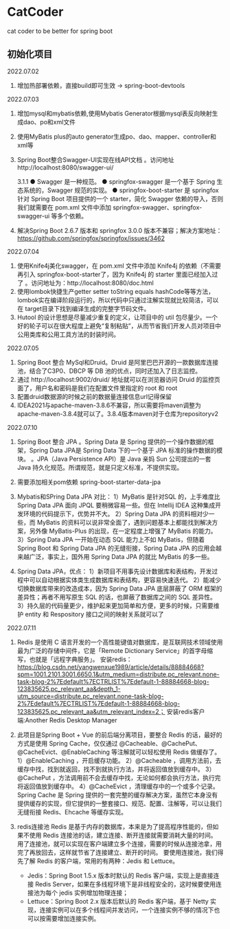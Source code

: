 # CatCoder
cat coder to be better for spring boot

## 初始化项目
2022.07.02
1. 增加热部署依赖，直接build即可生效 -> spring-boot-devtools 
   
2022.07.03
1. 增加mysql和mybatis依赖,使用Mybatis Generator根据mysql表反向映射生成dao、po和xml文件
2. 使用MyBatis plus的auto generator生成po、dao、mapper、controller和xml等
3. Spring Boot整合Swagger-UI实现在线API文档 。访问地址 http://localhost:8080/swagger-ui/
   
   3.1.1
   ● Swagger 是一种规范。
   ● springfox-swagger 是一个基于 Spring 生态系统的，Swagger 规范的实现。
   ● springfox-boot-starter 是 springfox 针对 Spring Boot 项目提供的一个 starter，简化 Swagger 依赖的导入，否则我们就需要在 pom.xml 文件中添加 springfox-swagger、springfox-swagger-ui 等多个依赖。
4. 解决Spring Boot 2.6.7 版本和 springfox 3.0.0 版本不兼容；解决方案地址：https://github.com/springfox/springfox/issues/3462

2022.07.04
1. 使用Knife4j美化swagger，在 pom.xml 文件中添加 Knife4j 的依赖（不需要再引入 springfox-boot-starter了，因为 Knife4j 的 starter 里面已经加入过了
   。访问地址为：http://localhost:8080/doc.html
2. 使用lombok快捷生产getter setter toString equals hashCode等等方法，lombok实在编译阶段运行的，所以代码中只通过注解实现就比较简洁，可以在
target目录下找到编译生成的完整字节码文件。
3. Hutool 的设计思想是尽量减少重复的定义，让项目中的 util 包尽量少。一个好的轮子可以在很大程度上避免“复制粘贴”，从而节省我们开发人员对项目中公用类库和公用工具方法的封装时间。 

2022.07.05
1. Spring Boot 整合 MySql和Druid。Druid 是阿里巴巴开源的一款数据库连接池，结合了C3P0、DBCP 等 DB 池的优点，同时还加入了日志监控。
2. 通过 http://localhost:9002/druid/ 地址就可以在浏览器访问 Druid 的监控页面了，用户名和密码是我们在配置文件里指定的 root 和 root
3. 配置druid数据源的时候之前的数据量连接信息url记得保留
4. IDEA2021与apache-maven-3.8.6不兼容，所以需要将maven调整为apache-maven-3.8.4就可以了。3.8.4版本maven对于仓库为repositoryv2

2022.07.10
1. Spring Boot 整合 JPA 。Spring Data 是 Spring 提供的一个操作数据的框架，Spring Data JPA是 Spring Data 下的一个基于 JPA 标准的操作数据的模块。
。JPA（Java Persistence API）是 Java 亲妈 Sun 公司提出的一套 Java 持久化规范。所谓规范，就是只定义标准，不提供实现。
2. 需要添加相关pom依赖  spring-boot-starter-data-jpa
3. Mybatis和SPring Data JPA 对比： 
   1）MyBatis 是针对SQL 的，上手难度比 Spring Data JPA 面向 JPQL 要稍微容易一些。但在 Intellij IDEA 这种集成开发环境的代码提示下，优势并不大。 
   2）Spring Data JPA 的资料相对少一些，而 MyBatis 的资料可以说非常全面了，遇到问题基本上都能找到解决方案，另外像 MyBatis-Plus 的出现，在一定程度上增强了 MyBatis 的能力。 
   3）Spring Data JPA 一开始在动态 SQL 能力上不如 MyBatis，但随着 Spring Boot 和 Spring Data JPA 的无缝衔接，Spring Data JPA 的应用会越来越广泛，事实上，国外用 Spring Data JPA 的就比 MyBatis 的多一些。

4. Spring Data JPA，优点： 
   1）新项目不用事先设计数据库和表结构，开发过程中可以自动根据实体类生成数据库和表结构，更容易快速迭代。 
   2）能减少切换数据库带来的改造成本，因为 Spring Data JPA 底层屏蔽了 ORM 框架的差异性；再者不用写原生 SQL 的话，也屏蔽了数据库之间的 SQL 差异性。 
   3）持久层的代码量更少，维护起来更加简单和方便，更多的时候，只需要维护 entity 和 Respository 接口之间的映射关系就可以了

2022.07.11
1. Redis 是使用 C 语言开发的一个高性能键值对数据库，是互联网技术领域使用最为广泛的存储中间件，它是「Remote Dictionary Service」的首字母缩写，也就是「远程字典服务」。 
   安装redis：https://blog.csdn.net/yangwenxue1989/article/details/88884668?spm=1001.2101.3001.6650.1&utm_medium=distribute.pc_relevant.none-task-blog-2%7Edefault%7ECTRLIST%7Edefault-1-88884668-blog-123835625.pc_relevant_aa&depth_1-utm_source=distribute.pc_relevant.none-task-blog-2%7Edefault%7ECTRLIST%7Edefault-1-88884668-blog-123835625.pc_relevant_aa&utm_relevant_index=2；
   安装redis客户端:Another Redis Desktop Manager
   
2. 此项目是Spring Boot + Vue 的前后端分离项目，要整合 Redis 的话，最好的方式是使用 Spring Cache，仅仅通过 @Cacheable、@CachePut、@CacheEvict、@EnableCaching 等注解就可以轻松使用 Redis 做缓存了。 
   1）@EnableCaching  ，开启缓存功能。 
   2）@Cacheable  ，调用方法前，去缓存中找，找到就返回，找不到就执行方法，并将返回值放到缓存中。 
   3）@CachePut  ，方法调用前不会去缓存中找，无论如何都会执行方法，执行完将返回值放到缓存中。 
   4）@CacheEvict  ，清理缓存中的一个或多个记录。 
   Spring Cache 是 Spring 提供的一套完整的缓存解决方案，虽然它本身没有提供缓存的实现，但它提供的一整套接口、规范、配置、注解等，可以让我们无缝衔接 Redis、Ehcache 等缓存实现。
   
3. redis连接池
   Redis 是基于内存的数据库，本来是为了提高程序性能的，但如果不使用 Redis 连接池的话，建立连接、断开连接就需要消耗大量的时间。 
   用了连接池，就可以实现在客户端建立多个连接，需要的时候从连接池拿，用完了再放回去，这样就节省了连接建立、断开的时间。 
   要使用连接池，我们得先了解 Redis 的客户端，常用的有两种：Jedis 和 Lettuce。 
   - Jedis：Spring Boot 1.5.x 版本时默认的 Redis 客户端，实现上是直接连接 Redis Server，如果在多线程环境下是非线程安全的，这时候要使用连接池为每个 jedis 实例增加物理连接； 
   - Lettuce：Spring Boot 2.x 版本后默认的 Redis 客户端，基于 Netty 实现，连接实例可以在多个线程间并发访问，一个连接实例不够的情况下也可以按需要增加连接实例。